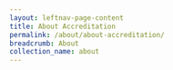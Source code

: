 ```yaml
---
layout: leftnav-page-content
title: About Accreditation
permalink: /about/about-accreditation/
breadcrumb: About
collection_name: about
---
```

